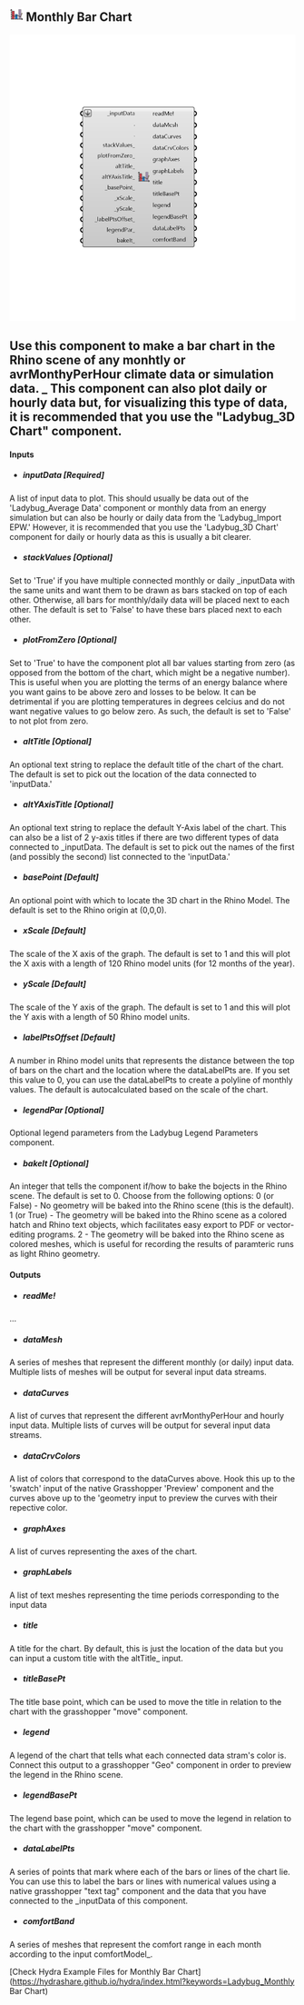 ## ![](../../images/icons/Monthly_Bar_Chart.png) Monthly Bar Chart

![](../../images/components/Monthly_Bar_Chart.png)

Use this component to make a bar chart in the Rhino scene of any monhtly or avrMonthyPerHour climate data or simulation data.
 _
 This component can also plot daily or hourly data but, for visualizing this type of data, it is recommended that you use the "Ladybug_3D Chart" component.
 -
 

#### Inputs
* ##### inputData [Required]
A list of input data to plot.  This should usually be data out of the 'Ladybug_Average Data' component or monthly data from an energy simulation but can also be hourly or daily data from the 'Ladybug_Import EPW.'  However, it is recommended that you use the 'Ladybug_3D Chart' component for daily or hourly data as this is usually a bit clearer.
* ##### stackValues [Optional]
Set to 'True' if you have multiple connected monthly or daily _inputData with the same units and want them to be drawn as bars stacked on top of each other.  Otherwise, all bars for monthly/daily data will be placed next to each other.  The default is set to 'False' to have these bars placed next to each other.
* ##### plotFromZero [Optional]
Set to 'True' to have the component plot all bar values starting from zero (as opposed from the bottom of the chart, which might be a negative number).  This is useful when you are plotting the terms of an energy balance where you want gains to be above zero and losses to be below.  It can be detrimental if you are plotting temperatures in degrees celcius and do not want negative values to go below zero.  As such, the default is set to 'False' to not plot from zero.
* ##### altTitle [Optional]
An optional text string to replace the default title of the chart of the chart.  The default is set to pick out the location of the data connected to 'inputData.'
* ##### altYAxisTitle [Optional]
An optional text string to replace the default Y-Axis label of the chart.  This can also be a list of 2 y-axis titles if there are two different types of data connected to _inputData.  The default is set to pick out the names of the first (and possibly the second) list connected to the 'inputData.'
* ##### basePoint [Default]
An optional point with which to locate the 3D chart in the Rhino Model.  The default is set to the Rhino origin at (0,0,0).
* ##### xScale [Default]
The scale of the X axis of the graph. The default is set to 1 and this will plot the X axis with a length of 120 Rhino model units (for 12 months of the year).
* ##### yScale [Default]
The scale of the Y axis of the graph. The default is set to 1 and this will plot the Y axis with a length of 50 Rhino model units.
* ##### labelPtsOffset [Default]
A number in Rhino model units that represents the distance between the top of bars on the chart and the location where the dataLabelPts are. If you set this value to 0, you can use the dataLabelPts to create a polyline of monthly values.  The default is autocalculated based on the scale of the chart.
* ##### legendPar [Optional]
Optional legend parameters from the Ladybug Legend Parameters component.
* ##### bakeIt [Optional]
An integer that tells the component if/how to bake the bojects in the Rhino scene.  The default is set to 0.  Choose from the following options:
 0 (or False) - No geometry will be baked into the Rhino scene (this is the default).
 1 (or True) - The geometry will be baked into the Rhino scene as a colored hatch and Rhino text objects, which facilitates easy export to PDF or vector-editing programs.
 2 - The geometry will be baked into the Rhino scene as colored meshes, which is useful for recording the results of paramteric runs as light Rhino geometry.

#### Outputs
* ##### readMe!
...
* ##### dataMesh
A series of meshes that represent the different monthly (or daily) input data.  Multiple lists of meshes will be output for several input data streams.
* ##### dataCurves
A list of curves that represent the different avrMonthyPerHour and hourly input data. Multiple lists of curves will be output for several input data streams.
* ##### dataCrvColors
A list of colors that correspond to the dataCurves above.  Hook this up to the 'swatch' input of the native Grasshopper 'Preview' component and the curves above up to the 'geometry input to preview the curves with their repective color.
* ##### graphAxes
A list of curves representing the axes of the chart.
* ##### graphLabels
A list of text meshes representing the time periods corresponding to the input data
* ##### title
A title for the chart.  By default, this is just the location of the data but you can input a custom title with the altTitle_ input.
* ##### titleBasePt
The title base point, which can be used to move the title in relation to the chart with the grasshopper "move" component.
* ##### legend
A legend of the chart that tells what each connected data stram's color is. Connect this output to a grasshopper "Geo" component in order to preview the legend in the Rhino scene.
* ##### legendBasePt
The legend base point, which can be used to move the legend in relation to the chart with the grasshopper "move" component.
* ##### dataLabelPts
A series of points that mark where each of the bars or lines of the chart lie.  You can use this to label the bars or lines with numerical values using a native grasshopper "text tag" component and the data that you have connected to the _inputData of this component.
* ##### comfortBand
A series of meshes that represent the comfort range in each month according to the input comfortModel_.


[Check Hydra Example Files for Monthly Bar Chart](https://hydrashare.github.io/hydra/index.html?keywords=Ladybug_Monthly Bar Chart)